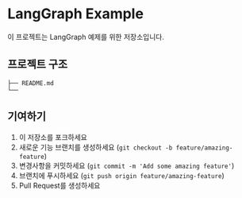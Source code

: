 # LangGraph Example

이 프로젝트는 LangGraph 예제를 위한 저장소입니다.

## 프로젝트 구조

```
├── README.md
└── 
```

## 기여하기

1. 이 저장소를 포크하세요
2. 새로운 기능 브랜치를 생성하세요 (`git checkout -b feature/amazing-feature`)
3. 변경사항을 커밋하세요 (`git commit -m 'Add some amazing feature'`)
4. 브랜치에 푸시하세요 (`git push origin feature/amazing-feature`)
5. Pull Request를 생성하세요
